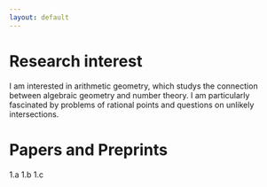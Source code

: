 ```yaml
---
layout: default
---
```


# Research interest

I am interested in arithmetic geometry, which studys the connection between algebraic geometry and number theory. I am particularly fascinated by problems of rational points and questions on unlikely intersections.

# Papers and Preprints
1.a
1.b
1.c
